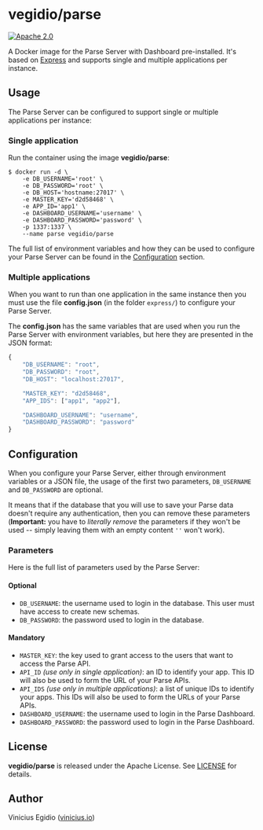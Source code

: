 # vegidio/parse

[![Apache 2.0](https://img.shields.io/badge/license-Apache_License_2.0-blue.svg)](http://www.apache.org/licenses/LICENSE-2.0)

A Docker image for the Parse Server with Dashboard pre-installed. It's based on [Express](https://expressjs.com) and supports single and multiple applications per instance.

## Usage

The Parse Server can be configured to support single or multiple applications per instance:

### Single application

Run the container using the image **vegidio/parse**:

```
$ docker run -d \
    -e DB_USERNAME='root' \
    -e DB_PASSWORD='root' \
    -e DB_HOST='hostname:27017' \
    -e MASTER_KEY='d2d58468' \
    -e APP_ID='app1' \
    -e DASHBOARD_USERNAME='username' \
    -e DASHBOARD_PASSWORD='password' \
    -p 1337:1337 \
    --name parse vegidio/parse
```

The full list of environment variables and how they can be used to configure your Parse Server can be found in the [Configuration](#configuration) section.

### Multiple applications

When you want to run than one application in the same instance then you must use the file **config.json** (in the folder `express/`) to configure your Parse Server.

The **config.json** has the same variables that are used when you run the Parse Server with environment variables, but here they are presented in the JSON format:

```javascript
{
    "DB_USERNAME": "root",
    "DB_PASSWORD": "root",
    "DB_HOST": "localhost:27017",

    "MASTER_KEY": "d2d58468",
    "APP_IDS": ["app1", "app2"],

    "DASHBOARD_USERNAME": "username",
    "DASHBOARD_PASSWORD": "password"
}
```

## Configuration

When you configure your Parse Server, either through environment variables or a JSON file, the usage of the first two parameters, `DB_USERNAME` and `DB_PASSWORD` are optional.

It means that if the database that you will use to save your Parse data doesn't require any authentication, then you can remove these parameters (**Important:** you have to *literally remove* the parameters if they won't be used -- simply leaving them with an empty content `''` won't work).

### Parameters

Here is the full list of parameters used by the Parse Server:

#### Optional

- `DB_USERNAME`: the username used to login in the database. This user must have access to create new schemas.
- `DB_PASSWORD`: the password used to login in the database.

#### Mandatory

- `MASTER_KEY`: the key used to grant access to the users that want to access the Parse API.
- `API_ID` *(use only in single application)*: an ID to identify your app. This ID will also be used to form the URL of your Parse APIs.
- `API_IDS` *(use only in multiple applications)*: a list of unique IDs to identify your apps. This IDs will also be used to form the URLs of your Parse APIs.
- `DASHBOARD_USERNAME`: the username used to login in the Parse Dashboard.
- `DASHBOARD_PASSWORD`: the password used to login in the Parse Dashboard.

## License

**vegidio/parse** is released under the Apache License. See <a href="LICENSE.txt">LICENSE</a> for details.

## Author

Vinicius Egidio (<a href="http://vinicius.io">vinicius.io</a>)
